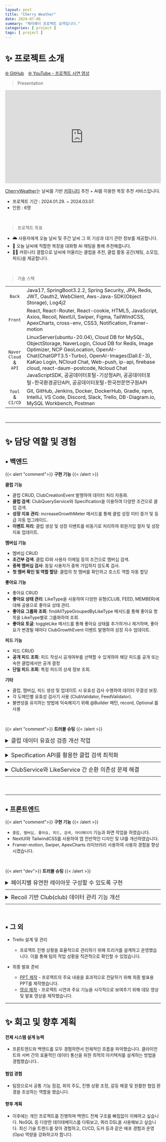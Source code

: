 ```yaml
---
layout: post
title: "Cherry Weather"
date: 2024-07-06
summary: "체리웨더 프로젝트 요약입니다."
categories: [ project ]
tags: [ project ]
---
```


# ✨ 프로젝트 소개

[🌐 GitHub](https://github.com/ssomal62/cherryweather)　[🌐 YouTube - 프로젝트 시연 영상](https://youtu.be/7pjfnpkY5rc?si=jy0YFM9TY1vKEkIT)

> Presentation

<div class="iframe-container" style="position: relative; width: 100%; height: 0; padding-bottom: 60%; border: 0; border-radius: 3em">
<iframe src="https://onedrive.live.com/embed?resid=CD903676BB4589EE%2157856&authkey=!AGeOZKiA-pwrdpU&em=2" frameborder="0" scrolling="no"
style="position: absolute; top:0; left: 0; width: 100%; height: 100%; border: 0"> </iframe>
</div>




[CherryWeather](#✨-프로젝트-소개)는 날씨를 기반 <u>커뮤니티</u> 추천 + AI를 이용한 복장 추천 서비스입니다.

* 프로젝트 기간 : 2024.01.29. ~ 2024.03.07.
* 인원 : 6명

<br/>

> 프로젝트 목표


* 🌥️ 사용자에게 오늘 날씨 및 주간 날씨 그 외 기상과 대기 관련 정보를 제공합니다.
* 👕 오늘 날씨에 적합한 복장을 대화형 AI 채팅을 통해 추천해줍니다.
* 🙏🏼 커뮤니티 결합으로 날씨에 어울리는 클럽을 추천, 클럽 활동 공간(채팅, 소모임, 피드)을 제공합니다. 



<br/>

> 기술 스택

|                                 |                                                                                                                                                                                                                                                                                                                                                           |
|:-------------------------------:|:----------------------------------------------------------------------------------------------------------------------------------------------------------------------------------------------------------------------------------------------------------------------------------------------------------------------------------------------------------|
|             `Back`              | Java17, SpringBoot3.2.2, Spring Security, JPA, Redis, JWT, Oauth2, WebClient, Aws-Java-SDK(Object Storage), Log4j2                                                                                                                                                                                                                                        |
|             `Front`             | React, React-Router, React-cookie, HTML5, JavaScript, Axios, Recoil, NextUI, Swiper, Figma, TailWindCSS, ApexCharts, cross-env, CSS3, Notification, Framer-motion                                                                                                                                                                                         |
| `Naver Cloud` <br/>&<br/> `API` | LinuxServer(ubuntu-20.04), Cloud DB for MySQL, ObjectStorage, NaverLogin, Cloud DB for Redis, Image Optimizer, NCP GeoLocation, OpenAI-Chat(ChatGPT3.5-Turbo), OpenAI-Images(Dall.E-3), KaKao Login, NCloud Chat, Web-push, ip-api, firebase cloud, react-daum-postcode, Ncloud Chat JavaScriptSDK, 공공데이터포털-기상청API, 공공데이터포털-한국환경공단API, 공공데이터포털-한국천문연구원API |
|        `Tool` & `CI/CD`         | Git, GitHub, Jenkins, Docker, DockerHub, Gradle, npm, IntelliJ, VS Code, Discord, Slack, Trello, DB-Diagram.io, MySQL Workbench, Postman                                                                                                                                                                                                                  |

<br/>


---

# ✨ 담당 역할 및 경험

## ▪ 백엔드

{{< alert "comment">}}
<b>구현 기능</b>
{{< /alert >}}


**클럽 기능**

* 클럽 CRUD, ClubCreationEvent 발행하여 데이터 처리 자동화.
* **클럽 검색**: ClubQueryService와 Specification을 이용하여 다양한 조건으로 클럽 검색.
* **성장 지표 관리**: increaseGrowthMeter 메서드를 통해 클럽 성장 미터 증가 및 등급 자동 업그레이드.
* **이벤트 처리**: 클럽 생성 및 성장 이벤트를 비동기로 처리하여 회원가입 절차 및 성장 지표 업데이트.

**멤버십 기능**

* 멤버십 CRUD
* **조건부 검색**: 클럽 ID와 사용자 이메일 등의 조건으로 멤버십 검색.
* **중복 멤버십 검사**: 동일 사용자가 중복 가입하지 않도록 검사.
* **첫 멤버 확인 및 역할 할당**: 클럽의 첫 멤버를 확인하고 호스트 역할 자동 할당

**좋아요 기능**

* 좋아요 CRUD
* **좋아요 상태 관리**: LikeType을 사용하여 다양한 유형(CLUB, FEED, MEMBER)에 대해 공용으로 좋아요 상태 관리.
* **좋아요 그룹화 조회**: findAllTypeGroupedByLikeType 메서드를 통해 좋아요 항목을 LikeType별로 그룹화하여 조회.
* **좋아요 토글**: toggleLike 메서드를 통해 좋아요 상태를 추가하거나 제거하며, 좋아요가 변경될 때마다 ClubGrowthEvent 이벤트 발행하여 성장 지수 업데이트.

**피드 기능**

* 피드 CRUD
* **공개 피드 조회**: 피드 작성시 공개여부를 선택할 수 있게하여 해당 피드를 공개 또는 속한 클럽에서만 공개 결정
* **단일 피드 조회**: 특정 피드의 상세 정보 조회.

**기타**

* 클럽, 멤버십, 피드 생성 및 업데이트 시 유효성 검사 수행하여 데이터 무결성 보장.
* 각 도메인별 유효성 검사기 사용 (ClubValidator, FeedValidator).
* 불변성을 유지하는 방법에 익숙해지기 위해 @Builder 패턴, record, Optional 를 사용


<br/>

{{< alert "comment">}}
<b>트러블 슈팅</b>
{{< /alert >}}

<span style="margin-bottom: 10px; margin-top: 10px;"></span>


<details>
<summary style="font-size: large;">
클럽 데이터 유효성 검증 개선 작업
</summary>
<br/>
<table style="font-size: medium; margin-top: -10px; margin-bottom: -10px">
  <tbody>
    <tr>
      <td>
 <span class="font-emphasis-bg-gray ml-2">고민의 발단</span>
<ul>
  <li>클럽 데이터를 저장하거나 업데이트할 때, 유효하지 않은 데이터가 저장되는 것을 방지할 검사가 필요했습니다. </li>
  <li>@Valid 어노테이션을 사용한 기본 유효성 검사 방법도 있었지만, 더 유연하고 재사용이 가능한 검증 로직을 모색했습니다.</li>
  <li>빌더 패턴처럼 메서드 체이닝 방식을 사용하면 가독성이 향상되고, 재사용을 선택적으로 할 수 있을 것 같아서 조사해보았습니다. 그 결과, 메서드 체이닝의 핵심은 객체 자체를 반환하는 return this; 라는 것을 알게 되었습니다.</li>
</ul>
</td>
    </tr>
    <tr>
      <td>
<span class="font-emphasis-bg-gray ml-2">메서드 체이닝 검증 클래스 작성</span>
<ul>
<li>유효성 검사 로직을 캡슐화하기 위해 ClubValidator 클래스를 작성했습니다.</li>
<li>ClubValidator는 Club 엔티티를 매개 변수로 받아 생성자를 통해 초기화하고, ClubValidator of(Club club) 메서드는 Club 객체를 받아 ClubValidator 객체를 생성합니다.</li>
<li>Club 엔티티의 필드 값을 검증하는 각각의 메서드를 만들고 로직을 구현합니다. 여기서 유효성 검사를 통과하지 못하면 errors 리스트에 오류 메시지를 추가합니다.</li>
<li>각 검증 메서드는 return this;를 사용하여 ClubValidator 자신을 반환해주었습니다. 이로써 모든 검증 메서드는 ClubValidator 타입을 반환하여 메서드 체이닝이 가능하게 합니다.</li>
</ul>

{{< mermaid >}}

classDiagram
direction LR
class ClubValidator {
-Club club
-List~String~ errors
+of(Club) ClubValidator
+isValid() boolean
+validateName() ClubValidator
+validateCode() ClubValidator
+validateActivityArea() ClubValidator
+validateCategory() ClubValidator
+validateStatus() ClubValidator
+getErrors() List~String~
}
ClubValidator --> Club

    class Club {
        -String name
        -String code
        -String activitiesArea
        -Category category
        -Status status
        -　　　. . .
    }

{{< /mermaid >}}
</td>
    </tr>
    <tr>
      <td>
<span class="font-emphasis-bg-gray ml-2">적용 결과</span>
<ul>
  <li>클럽 데이터를 검증하는 작업이 더욱 체계적이게 되었습니다. </li>
  <li>가독성이 향상되고 재사용이 가능하여 작업의 효율을 높였습니다. </li>
  <li>새로운 검증 규칙이 필요할 때는 메서드를 추가하고 체이닝하여 사용할 수 있어 확장성이 용이합니다.</li>
</ul>
</td>
    </tr>
  </tbody>
</table>
<br/>
</details>

<hr style="margin-bottom: 10px; margin-top: 10px; border-color: #6326C2"/>

<details>
<summary style="font-size: large;">
Specification API를 활용한 클럽 검색 최적화
</summary>
<br/>
<table style="font-size: medium; margin-top: -10px; margin-bottom: -10px">
  <tbody>
    <tr>
      <td>
 <span class="font-emphasis-bg-gray ml-2">고민의 발단</span>
<ul>
      <li>
      검색키워드 하나로 클럽 이름, 소개글, 카테고리, 활동 지역이 일치하는 데이터를 가져오고, 별도로 사용자가 카테고리나 활동 지역을 지정했을 경우 일치하는 클럽 목록을 모두 보여주고 싶었습니다. </li>
   <li>ClubValidator를 메서드 체이닝 방식으로 구성했던 것을 떠올려, '검색 쿼리 또한 비슷하게 할 수 있지 않을까?' 조사하여 찾은 방법이 Specification API 이었습니다.
      </li>
</ul>
</td>
    </tr>
    <tr>
      <td>
<span class="font-emphasis-bg-gray ml-2">Specification 적용 과정</span>
<ul>
<li>
쿼리용 리포지토리를 별도로 생성하여 JpaRepository외에 JpaSpecificationExecutor을 상속받도록 하였습니다.
</li>
<li>
 Specification&lt;T&gt;의 toPredicate를 호출하여 검색조건들을 완전 일치(equal), 부분 일치(like), 비교(greaterThanOrEqualTo) 쿼리를 사용하여 해당되는 root(클럽 엔터티)는 Specification&lt;Club&gt;으로 반환하도록 각각 메서드를 작성하였습니다. 
</li>
<li>
이렇게 작성한 쿼리 메서드는 ClubQueryService에서 Specification 객체를 생성하여 필요한 쿼리 메서드들로 조합합니다. 하나의 쿼리메서드를 거쳐 나온 클럽 데이터들은 다음 쿼리메서드에서 and 연산을 통해 기존 데이터에 결합됩니다. 
</li>
<li>
이러한 방식으로 원하는 조건을 만족시킨 클럽 목록을 사용자에게 반환하도록 하였습니다.
</li>
</ul>


{{< mermaid >}}
sequenceDiagram
actor Client
participant ClubQueryService
participant ClubSpecification
participant ClubRepository

Client->>ClubQueryService: findAllByConditions(ClubQueryDTO)
ClubQueryService->>ClubSpecification: buildSpecification(ClubQueryDTO)
ClubSpecification-->>ClubQueryService: Specification
ClubQueryService->>ClubRepository: findAll(Specification)
ClubRepository-->>ClubQueryService: List&lt;Club&gt;
ClubQueryService->>ClubQueryService: convertToClubListDTO(List&lt;Club&gt;)
ClubQueryService-->>Client: ClubListDTO
{{< /mermaid >}}

</td>
    </tr>
    <tr>
      <td>
<span class="font-emphasis-bg-gray ml-2">적용 결과</span>
<ul>
      <li>사용자가 입력한 키워드가 클럽의 여러 속성(이름, 설명, 태그 등)과 일치하는 모든 클럽을 조회할 수 있도록 하였습니다.</li>
      <li>여러 페이지에서 특정 조건에 맞는 클럽 목록을 효율적으로 조회하고 데이터를 반환할 수 있게 되었습니다.</li>
      <li>각 검색 조건을 별도의 메서드로 분리했기 때문에 추가적인 조건이 생겼을 때 확장이 용이하다는 것을 알게되었습니다.</li>
</ul>
</td>
    </tr>
    <tr>
      <td>
<span class="font-emphasis-bg-gray ml-2">그 후</span>
<ul>
<li>프로젝트 종료 후 최신 트렌드를 조사하다가 <span class="font-emphasis-underline">Querydsl</span>을 알게 되었습니다.</li>
<li>Specification과 Querydsl은 동적으로 쿼리를 작성하는 점에서는 동일하지만, Querydsl은 타입 안전성, 가독성, 오류 감소, 복잡한 비즈니스 로직 처리에 더 유리합니다.</li>
<li>앞으로의 프로젝트에서 Querydsl을 학습하여 적용해보려고 합니다.</li>
</ul>
</td>
    </tr>
  </tbody>
</table>
<br/>
</details>

<hr style="margin-bottom: 10px; margin-top: 10px; border-color: #6326C2"/>

<details>
<summary style="font-size: large;">
ClubService와 LikeService 간 순환 의존성 문제 해결
</summary>
<br/>
<table style="font-size: medium; margin-top: -10px; margin-bottom: -10px">
  <tbody>
    <tr>
      <td>
 <span class="font-emphasis-bg-gray ml-2">고민의 발단</span>
<ul>
      <li>
ClubService에 LikeService 의존성을 추가하여 클럽 목록 반환 시 liked 정보를 포함하게 했는데(🟢) , 좋아요를 누를 때 LikeService가 다시 ClubService의 성장 지수 증감 메서드를 호출하면서 순환 의존성 문제가 발생하였습니다(🔴) .
      </li>
</ul>

{{< mermaid >}}
stateDiagram-v2

Client --> ClubService: 🟢 클럽 목록 요청
Client --> LikeService: 🔴 좋아요 토글
ClubService --> LikeService: 🟢 좋아요 정보 요청
LikeService --> ClubService: 🔴 성장 지수 업데이트 요청
ClubService --> 충돌: 순환 의존성 발생



{{< /mermaid >}}

<ul>
      <li>
이전 세미프로젝트에서 이벤트 리스너를 사용하여 서비스 간의 직접 결합을 피하고 느슨한 결합을 구현한 경험이 있었습니다. 비동기로 여러 작업을 처리했던 경험을 바탕으로, 이 방법을 통해 서비스 간 충돌 문제를 해결할 수 있을 것이라 판단하여 적용해보기로 했습니다.
</li>
</ul>
</td>
    </tr>
    <tr>
      <td>
<span class="font-emphasis-bg-gray ml-2">이벤트 리스너 적용 과정</span>
<ul>
<li>
좋아요 이벤트가 발생했을 때 클럽의 성장 지수를 업데이트하기 위해 ClubGrowthEvent를 정의했습니다.
이 이벤트는 클럽 ID, 증가 여부, 사용자 정보, 증가할 점수를 포함합니다.
</li>
<li>
좋아요가 추가되거나 제거될 때 ClubGrowthEvent를 발생시키도록 LikeService에서 이벤트 퍼블리셔를 호출했습니다. 좋아요가 추가되면 성장 지수를 증가시키고, 좋아요가 제거되면 성장 지수를 감소시키는 이벤트를 발생시킵니다. 
</li>
<li>
이 때 발생된 이벤트를 처리하는 ClubEventListener를 구현하여 ClubGrowthEvent를 처리하도로 하였습니다.
</li>
</ul>

{{< mermaid >}}

sequenceDiagram
participant LikeService
participant EventPublisher
participant ClubEventListener
participant ClubService

    LikeService->>EventPublisher: ClubGrowthEvent 발행
    EventPublisher->>ClubEventListener: ClubGrowthEvent 전달
    alt 좋아요 추가
        ClubEventListener->>ClubService: increaseGrowthMeter()
    else 좋아요 제거
        ClubEventListener->>ClubService: decreaseGrowthMeter()
    end

{{< /mermaid >}}



</td>
    </tr>
    <tr>
      <td>
<span class="font-emphasis-bg-gray ml-2">적용 결과</span>
<ul>
      <li>이벤트 리스너를 도입함으로써 LikeService와 ClubService 간의 충돌 문제를 해결할 수 있었습니다.</li>
      <li>클럽 성장 이벤트를 MembershipService에서도 활용하여, 멤버 가입 시 발생하는 성장 점수를 쉽게 관리할 수 있게 되었습니다. </li>
</ul>
</td>
    </tr>
    <tr>
  </tbody>
</table>
<br/>
</details>

<hr style="margin-bottom: 10px; margin-top: 10px; border-color: #6326C2"/>


<br/>
<br/>

---

## ▪ 프론트엔드

{{< alert "comment">}}
<b>구현 기능</b>
{{< /alert >}}

- `클럽, 멤버십, 좋아요, 피드, 검색, 마이페이지` 기능과 화면 작업을 하였습니다.
- NextUI와 TailwindCSS를 사용하여 앱 전반적인 디자인 및 UI를 개선하였습니다.
- Framer-motion, Swiper, ApexCharts 라이브러리 사용하여 사용자 경험을 향상시켰습니다.

[//]: # (    - Framer-motion : 클럽 생성 정보를 여러 화면으로 분할하여 슬라이드 방식으로 자연스럽게 다음 화면으로 넘어가도록 구현)

[//]: # (    - Swiper : 클럽 내 소모임과 피드를 좁은 영역에서도 효과적으로 노출할 수 있도록 Swiper를 활용)

[//]: # (    - ApexCharts : 클럽 상승 지수를 도넛 차트로 시각화하여 정보를 직관적으로 제공)

<br/>


{{< alert "dev">}}
<b>트러블 슈팅</b>
{{< /alert >}}

<span style="margin-bottom: 10px; margin-top: 10px;"></span>

<details>
<summary style="font-size: large;">
페이지별 유연한 레이아웃 구성할 수 있도록 구현
</summary>
<br/>
<table style="font-size: medium; margin-top: -10px; margin-bottom: -10px">
  <tbody>
    <tr>
      <td class="about-tr">필요성</td>
      <td>
<ul>
      <li>Layout 공용 컴포넌트에 포함된 Header와 Footer가 Club 상세페이지에는 불필요</li>
      <li>Club 상세페이지만의 이벤트를 처리할 커스텀 Header 필요</li>
</ul>
</td>
    </tr>
    <tr>
      <td class="about-tr">해결 방법</td>
      <td>
<ul>
      <li>각 페이지 컴포넌트에서 헤더와 푸터를 조건부로 렌더링할 수 있도록 변경</li>
      <li>기본 레이아웃을 제공하면서, <span class="font-emphasis-underline">Prop 속성에 Boolean 값을 사용</span>하여 필요에 따라 Header와 Footer를 포함하거나 제외할 수 있도록 개선 </li>
</ul>
</td>
    </tr>
    <tr>
      <td class="about-tr">결과</td>
      <td>
<ul>
      <li>Header와 Footer가 필요한 페이지에서만 렌더링되도록 하여, 페이지별로 적절한 레이아웃을 쉽게 구성할 수 있게 함.</li>
</ul>
</td>
    </tr>
  </tbody>
</table>


</details>
<hr style="margin-bottom: 10px; margin-top: 10px; border-color: #6326C2"/>


<details>
<summary style="font-size: large;">
Recoil 기반 Club(club) 데이터 관리 기능 개선
</summary>
<br/>
<table style="font-size: medium; margin-top: -10px; margin-bottom: -10px">
  <tbody>
    <tr>
      <td class="about-tr">필요성</td>
      <td>
<ul>
      <li>Club 기능의 여러 API 호출 로직에서 중복된 코드가 많아 Recoil 코드를 모듈화 할 방법을 고민</li>
</ul>
</td>
    </tr>
    <tr>
      <td class="about-tr">해결 방법</td>
      <td>
<ul>
      <li>Club 데이터를 관리하는 useClubData 훅을 만들어, API 호출 로직을 통합하고 간소화</li>
      <li>useClubData 훅에서 <span class="font-emphasis-underline">동적으로 경로와 메서드 타입을 받아 처리</span>할 수 있도록 함</li>
</ul>
</td>
    </tr>
    <tr>
      <td class="about-tr">결과</td>
      <td>
<ul>
      <li>API 호출 로직을 모듈화하여 재사용 가능하고 확장 가능한 구조로 개선</li>
      <li>코드 중복을 줄여, 가독성과 유지보수성을 높임</li>
</ul>
    </tr>
  </tbody>
</table>
</details>
<hr style="margin-bottom: 10px; margin-top: 10px; border-color: #6326C2"/>





<br/>

## ▪ 그 외

* Trello 설계 및 관리
    - 프로젝트 진행 상황을 효율적으로 관리하기 위해 <span class='font-emphasis'>트리거</span>를 설계하고 운영했습니다. 이를 통해 <span class="font-emphasis-underline">팀의 작업 상황을 직관적</span>으로 확인할 수 있었습니다.

* 최종 발표 준비
    - [PPT 제작](https://onedrive.live.com/embed?resid=CD903676BB4589EE%2157856&authkey=!AGeOZKiA-pwrdpU&em=2) - 프로젝트의 주요 내용을 효과적으로 전달하기 위해 최종 발표용 PPT를 제작했습니다.
    - [영상 제작](https://youtu.be/7pjfnpkY5rc?si=jy0YFM9TY1vKEkIT) - 프로젝트 시연과 주요 기능을 시각적으로 보여주기 위해 데모 영상 및 발표 영상을 제작했습니다.

---

# ✨ 회고 및 향후 계획

#### 전체 시스템 설계 능력

* 프론트엔드와 백엔드를 모두 경험하면서 전체적인 흐름을 파악했습니다. 클라이언트와 서버 간의 효율적인 데이터 통신을 위한 <span class="font-emphasis-underline">최적의 아키텍처를 설계</span>하는 방법을 경험했습니다..

#### 협업 경험

* 팀장으로서 공통 기능 점검, 회의 주도, 진행 상황 조정, 갈등 해결 및 원활한 협업 환경을 조성하는 역할을 했습니다.

#### 향후 계획

* 이후에는 개인 프로젝트를 진행하며 백엔드 전체 구조를 빠짐없이 이해하고 싶습니다. NoSQL 등 다양한 데이테베이스를 다뤄보고, 쿼리 DSL을 사용해보고 싶습니다. 최신 기술 트렌드를 찾아 경험하고, CI/CD, 도커 등과 같은 배포 경험과 운영(Ops) 역량을 강화하고자 합니다.
